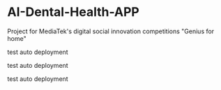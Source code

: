 # AI-Dental-Health-APP
Project for MediaTek's digital social innovation competitions "Genius for home"


test auto deployment

test auto deployment

test auto deployment
